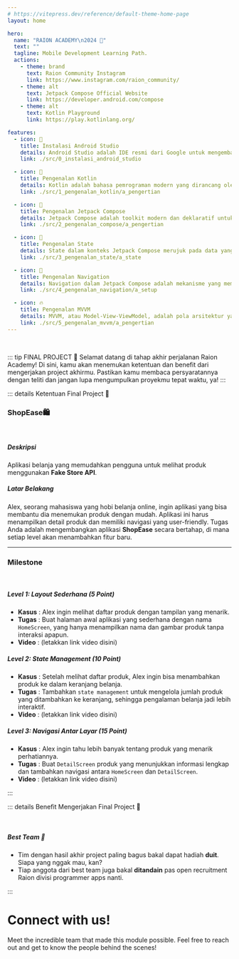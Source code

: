 ```yaml
---
# https://vitepress.dev/reference/default-theme-home-page
layout: home

hero:
  name: "RAION ACADEMY\n2024 🦁"
  text: ""
  tagline: Mobile Development Learning Path.
  actions:
    - theme: brand
      text: Raion Community Instagram
      link: https://www.instagram.com/raion_community/
    - theme: alt
      text: Jetpack Compose Official Website
      link: https://developer.android.com/compose
    - theme: alt
      text: Kotlin Playground
      link: https://play.kotlinlang.org/

features:
  - icon: 📱
    title: Instalasi Android Studio
    details: Android Studio adalah IDE resmi dari Google untuk mengembangkan aplikasi Android.
    link: ./src/0_instalasi_android_studio

  - icon: 💜
    title: Pengenalan Kotlin
    details: Kotlin adalah bahasa pemrograman modern yang dirancang oleh JetBrains dan pertama kali diumumkan pada tahun 2011.
    link: ./src/1_pengenalan_kotlin/a_pengertian

  - icon: 💚
    title: Pengenalan Jetpack Compose
    details: Jetpack Compose adalah toolkit modern dan deklaratif untuk membangun antarmuka pengguna (UI) di aplikasi Android.
    link: ./src/2_pengenalan_compose/a_pengertian

  - icon: 🚩
    title: Pengenalan State
    details: State dalam konteks Jetpack Compose merujuk pada data yang mempengaruhi tampilan antarmuka pengguna (UI) dari komponen tertentu.
    link: ./src/3_pengenalan_state/a_state

  - icon: 📍
    title: Pengenalan Navigation
    details: Navigation dalam Jetpack Compose adalah mekanisme yang memungkinkan pengguna berpindah antara berbagai layar (screens) dalam aplikasi.
    link: ./src/4_pengenalan_navigation/a_setup

  - icon: 🔥
    title: Pengenalan MVVM
    details: MVVM, atau Model-View-ViewModel, adalah pola arsitektur yang dirancang untuk memisahkan logika bisnis dari antarmuka pengguna (UI).
    link: ./src/5_pengenalan_mvvm/a_pengertian
---
```


<br>

::: tip FINAL PROJECT 🌟
Selamat datang di tahap akhir perjalanan Raion Academy! Di sini, kamu akan menemukan ketentuan dan benefit dari mengerjakan project akhirmu. Pastikan kamu membaca persyaratannya dengan teliti dan jangan lupa mengumpulkan proyekmu tepat waktu, ya!
:::

::: details Ketentuan Final Project 📄

### ShopEase🛍

<br>

##### Deskripsi

Aplikasi belanja yang memudahkan pengguna untuk melihat produk menggunakan **Fake Store API**.

##### Latar Belakang

Alex, seorang mahasiswa yang hobi belanja online, ingin aplikasi yang bisa membantu dia menemukan produk dengan mudah. Aplikasi ini harus menampilkan detail produk dan memiliki navigasi yang user-friendly. Tugas Anda adalah mengembangkan aplikasi **ShopEase** secara bertahap, di mana setiap level akan menambahkan fitur baru.

---

### Milestone

<br>

##### Level 1: Layout Sederhana (5 Point)

- **Kasus** : Alex ingin melihat daftar produk dengan tampilan yang menarik.
- **Tugas** : Buat halaman awal aplikasi yang sederhana dengan nama `HomeScreen`, yang hanya menampilkan nama dan gambar produk tanpa interaksi apapun.
- **Video** : (letakkan link video disini)

##### Level 2: State Management (10 Point)

- **Kasus** : Setelah melihat daftar produk, Alex ingin bisa menambahkan produk ke dalam keranjang belanja.
- **Tugas** : Tambahkan `state management` untuk mengelola jumlah produk yang ditambahkan ke keranjang, sehingga pengalaman belanja jadi lebih interaktif.
- **Video** : (letakkan link video disini)

##### Level 3: Navigasi Antar Layar (15 Point)

- **Kasus** : Alex ingin tahu lebih banyak tentang produk yang menarik perhatiannya.
- **Tugas** : Buat `DetailScreen` produk yang menunjukkan informasi lengkap dan tambahkan navigasi antara `HomeScreen` dan `DetailScreen`.
- **Video** : (letakkan link video disini)

:::

::: details Benefit Mengerjakan Final Project 🎁

<br>

##### Best Team 🤝

- Tim dengan hasil akhir project paling bagus bakal dapat hadiah **duit**. Siapa yang nggak mau, kan?
- Tiap anggota dari best team juga bakal **ditandain** pas open recruitment Raion divisi programmer apps nanti.

:::

<!-- ## Explore Lebih Lanjut! 📺

<div class="video-container">
  <iframe width="300" height="170" src="https://www.youtube.com/embed/6_wK_Ud8--0" frameborder="0" allowfullscreen></iframe>
  <iframe width="300" height="170" src="https://www.youtube.com/embed/FIEnIBq7Ups" frameborder="0" allowfullscreen></iframe>
  <iframe width="300" height="170" src="https://www.youtube.com/embed/bOd3wO0uFr8" frameborder="0" allowfullscreen></iframe>
  <iframe width="300" height="170" src="https://www.youtube.com/embed/zCIfBbm06QM" frameborder="0" allowfullscreen></iframe>
  <iframe width="300" height="170" src="https://www.youtube.com/embed/ek682t-z2gQ" frameborder="0" allowfullscreen></iframe>
</div>

<style>
  .video-container {
    display: flex;
    overflow-x: auto;
    gap: 16px;
    padding: 16px 0;
  }

  .video-container iframe {
    flex: 0 0 auto;
  }

  .video-container::-webkit-scrollbar {
    display: none;
  }

</style>

<hr> -->

# Connect with us!

Meet the incredible team that made this module possible. Feel free to reach out and get to know the people behind the scenes!

<script setup>
import { VPTeamMembers } from 'vitepress/theme'
import { members } from './models/team-members.ts'
</script>

<VPTeamMembers size="medium" :members="members" />
